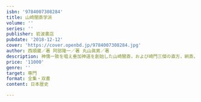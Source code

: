 ```yaml
---
isbn: '9784007308284'
title: 山崎闇斎学派
volume: ''
series: ''
publisher: 岩波書店
pubdate: '2018-12-12'
cover: 'https://cover.openbd.jp/9784007308284.jpg'
author: 西順蔵／著 阿部隆一／著 丸山眞男／著
description: 神儒一致を唱え垂加神道を創始した山崎闇斎，および崎門三傑の直方，絅斎，尚斎による講義聞書類を精選．
price: '11000'
genre: ''
target: 専門
format: 全集・双書
content: 日本歴史

---
```


